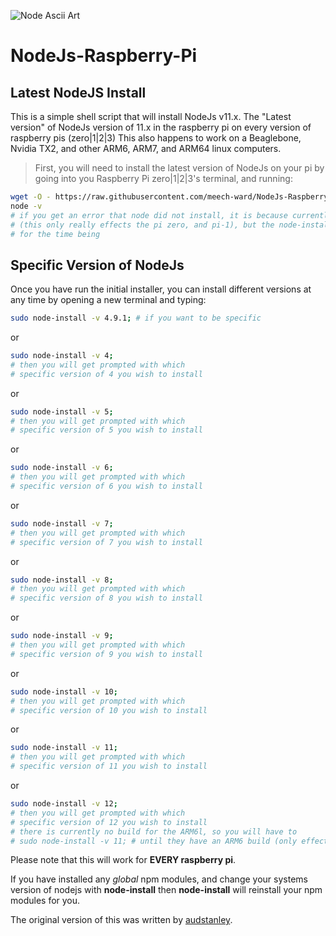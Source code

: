 
![Node Ascii Art](Node-Pi-ASCII.png)

# NodeJs-Raspberry-Pi

## Latest NodeJS Install

This is a simple shell script that will install NodeJs v11.x.  The "Latest version" of NodeJs version of 11.x in the raspberry pi on every version of raspberry pis (zero|1|2|3) This also happens to work on a Beaglebone, Nvidia TX2, and other ARM6, ARM7, and ARM64 linux computers.

>First, you will need to install the latest version of NodeJs on your pi by going into you Raspberry Pi zero|1|2|3's terminal, and running: 

```sh
wget -O - https://raw.githubusercontent.com/meech-ward/NodeJs-Raspberry-Pi/master/Install-Node.sh | sudo bash
node -v
# if you get an error that node did not install, it is because currently there is no ARM6l build for node 12
# (this only really effects the pi zero, and pi-1), but the node-install utility is there, so you can just sudo node-install -v 11
# for the time being
```


## Specific Version of NodeJs

Once you have run the initial installer, you can install different versions at any time by opening a new terminal and typing:
```sh
sudo node-install -v 4.9.1; # if you want to be specific
```
or
```sh
sudo node-install -v 4;
# then you will get prompted with which 
# specific version of 4 you wish to install
```
or
```sh
sudo node-install -v 5;
# then you will get prompted with which 
# specific version of 5 you wish to install
```
or
```sh
sudo node-install -v 6;
# then you will get prompted with which 
# specific version of 6 you wish to install
```
or
```sh
sudo node-install -v 7;
# then you will get prompted with which 
# specific version of 7 you wish to install
```
or
```sh
sudo node-install -v 8;
# then you will get prompted with which 
# specific version of 8 you wish to install
```
or
```sh
sudo node-install -v 9;
# then you will get prompted with which 
# specific version of 9 you wish to install
```
or
```sh
sudo node-install -v 10;
# then you will get prompted with which 
# specific version of 10 you wish to install
```

or
```sh
sudo node-install -v 11;
# then you will get prompted with which 
# specific version of 11 you wish to install
```

or
```sh
sudo node-install -v 12;
# then you will get prompted with which 
# specific version of 12 you wish to install
# there is currently no build for the ARM6l, so you will have to
# sudo node-install -v 11; # until they have an ARM6 build (only effects pi zeros, and pi1 models)
```

Please note that this will work for **EVERY raspberry pi**.

If you have installed any *global* npm modules, and change your systems version of nodejs with **node-install** then **node-install** will reinstall your npm modules for you.

The original version of this was written by [audstanley](audstanley/NodeJs-Raspberry-Pi).
